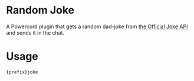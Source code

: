 # Random Joke
A Powercord plugin that gets a random dad-joke from [the Official Joke API](https://official-joke-api.appspot.com/jokes/random) and sends it in the chat.

# Usage
`{prefix}joke`
